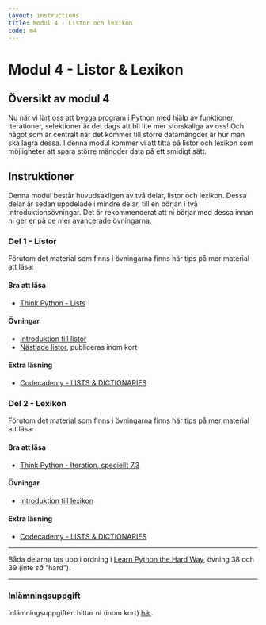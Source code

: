 ```yaml
---
layout: instructions
title: Modul 4 - Listor och lexikon
code: m4
---
```


# Modul 4 - Listor & Lexikon

## Översikt av modul 4

Nu när vi lärt oss att bygga program i Python med hjälp av funktioner, iterationer, selektioner är det dags att bli lite mer storskaliga av oss! Och något som är centralt när det kommer till större datamängder är hur man ska lagra dessa. I denna modul kommer vi att titta på listor och lexikon som möjligheter att spara större mängder data på ett smidigt sätt.

## Instruktioner

Denna modul består huvudsakligen av två delar, listor och lexikon. Dessa delar är sedan uppdelade i mindre delar, till en början i två introduktionsövningar. Det är rekommenderat att ni börjar med dessa innan ni ger er på de mer avancerade övningarna.

### Del 1 - Listor

Förutom det material som finns i övningarna finns här tips på mer material att läsa:

#### Bra att läsa

- [Think Python - Lists](http://www.greenteapress.com/thinkpython/html/thinkpython011.html)

#### Övningar

- [Introduktion till listor](exercises/L01.html)
- [Nästlade listor](#), publiceras inom kort

#### Extra läsning

- [Codecademy - LISTS & DICTIONARIES](http://www.codecademy.com/en/tracks/python)

### Del 2 - Lexikon

Förutom det material som finns i övningarna finns här tips på mer material att läsa:

#### Bra att läsa

- [Think Python - Iteration, speciellt 7.3](http://www.greenteapress.com/thinkpython/html/thinkpython008.html)

#### Övningar

- [Introduktion till lexikon](exercises/L02.html)

#### Extra läsning

 - [Codecademy - LISTS & DICTIONARIES](http://www.codecademy.com/en/tracks/python)

 ---
 
 Båda delarna tas upp i ordning i [Learn Python the Hard Way](http://learnpythonthehardway.org/book/), övning 38 och 39 (inte _så_ &quot;hard&quot;).
 
 ---
 
### Inlämningsuppgift
 
 Inlämningsuppgiften hittar ni (inom kort) [här](assignments/U1.html).
